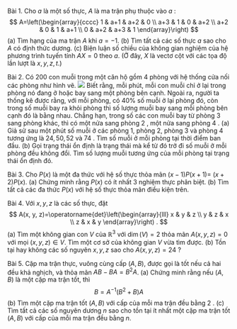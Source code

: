 Bài 1. Cho $a$ là một số thực, $A$ là ma trận phụ thuộc vào $a$ :
$$
A=\left(\begin{array}{cccc}
1 & a+1 & a+2 & 0 \\
a+3 & 1 & 0 & a+2 \\
a+2 & 0 & 1 & a+1 \\
0 & a+2 & a+3 & 1
\end{array}\right)
$$
(a) Tìm hạng của ma trận $A$ khi $a=-1$.
(b) Tìm tất cả các số thực $a$ sao cho $A$ có định thức dương.
(c) Biện luận số chiều của không gian nghiệm của hệ phương trình tuyến tính $A X=0$ theo $a$. (Ở đây, $X$ là vectơ cột với các tọa độ lần lượt là $x, y, z, t$.)

Bài 2. Có 200 con muỗi trong một căn hộ gồm 4 phòng với hệ thống cửa nối các phòng như hình vẽ.
![](https://cdn.mathpix.com/cropped/2025_06_27_6af884eaab93ed48d212g-01.jpg?height=618&width=817&top_left_y=1950&top_left_x=628)
Biết rằng, mỗi phút, mỗi con muỗi chỉ ở lại trong phòng nó đang ở hoặc bay sang một phòng bên cạnh. Ngoài ra, người ta thống kê được rằng, với mỗi phòng, có $40 \%$ số muỗi ở lại phòng đó, còn trong số muỗi bay ra khỏi phòng thì số lượng muỗi bay sang mỗi phòng bên cạnh đó là bằng nhau. Chẳng hạn, trong số các con muỗi bay từ phòng 3 sang phòng khác, thì có một nửa sang phòng 2 , một nửa sang phòng 4 .
(a) Giả sử sau một phút số muỗi ở các phòng 1, phòng 2, phòng 3 và phòng 4 tương ứng là $24,50,52$ và 74 . Tìm số muỗi ở mỗi phòng tại thời điểm ban đầu.
(b) Gọi trạng thái ổn định là trạng thái mà kể từ đó trở đi số muỗi ở mỗi phòng đều không đổi. Tìm số lượng muỗi tương ứng của mỗi phòng tại trạng thái ổn định đó.

Bài 3. Cho $P(x)$ là một đa thức với hệ số thực thỏa mãn $(x-1) P(x+1)=$ $(x+2) P(x)$.
(a) Chứng minh rằng $P(x)$ có ít nhất 3 nghiệm thực phân biệt.
(b) Tìm tất cả các đa thức $P(x)$ với hệ số thực thỏa mãn điều kiện trên.

Bài 4. Với $x, y, z$ là các số thực, đặt
$$
A(x, y, z)=\operatorname{det}\left(\begin{array}{lll}
x & y & z \\
y & z & x \\
z & x & y
\end{array}\right) .
$$
(a) Tìm một không gian con $V$ của $\mathbb{R}^{3}$ với $\operatorname{dim}(V)=2$ thỏa mãn $A(x, y, z)=0$ với mọi $(x, y, z) \in V$. Tìm một cơ sở của không gian $V$ vừa tìm được.
(b) Tồn tại hay không các số nguyên $x, y, z$ sao cho $A(x, y, z)=24$ ?

Bài 5. Cặp ma trận thực, vuông cùng cấp $(A, B)$, được gọi là tốt nếu cả hai đều khả nghịch, và thỏa mãn $A B-B A=B^{2} A$.
(a) Chứng minh rằng nếu $(A, B)$ là một cặp ma trận tốt, thì
$$
B=A^{-1}\left(B^{2}+B\right) A
$$
(b) Tìm một cặp ma trận tốt $(A, B)$ với cấp của mỗi ma trận đều bằng 2 .
(c) Tìm tất cả các số nguyên dương $n$ sao cho tồn tại ít nhất một cặp ma trận tốt $(A, B)$ với cấp của mỗi ma trận đều bằng $n$.